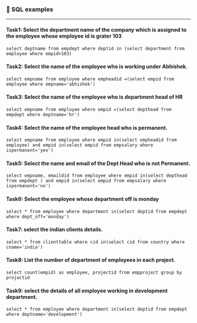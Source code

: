 ### :camel: SQL examples
---

#### Task1: Select the department name of the company which is assigned to the employee whose employee id is grater 103

```
select deptname from empdept where deptid in (select department from employee where empid>103)

```

#### Task2: Select the name of the employee who is working under Abhishek.

```
select empname from employee where empheadid =(select empid from employee where empname='abhishek') 

```

#### Task3: Select the name of the employee who is department head of HR

```
select empname from employee where empid =(select depthead from empdept where deptname='hr')

```

#### Task4: Select the name of the employee head who is permanent.

```
select empname from employee where empid in(select empheadid from employee) and empid in(select empid from empsalary where ispermanent='yes')

```

#### Task5: Select the name and email of the Dept Head who is not Permanent.

```
select empname, emaildid from employee where empid in(select depthead from empdept ) and empid in(select empid from empsalary where ispermanent='no')

```

#### Task6: Select the employee whose department off is monday

```
select * from employee where department in(select deptid from empdept where dept_off='monday')

```

#### Task7: select the indian clients details.

```
select * from clienttable where cid in(select cid from country where cname='india')

```

#### Task8: List the number of department of employees in each project.

```
select count(empid) as employee, projectid from empproject group by projectid

```

#### Task9: select the details of all employee working in development department.

```
select * from employee where department in(select deptid from empdept where deptname='development')

```